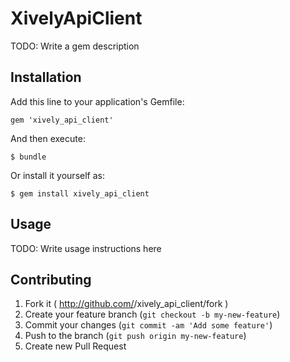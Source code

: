 # XivelyApiClient

TODO: Write a gem description

## Installation

Add this line to your application's Gemfile:

    gem 'xively_api_client'

And then execute:

    $ bundle

Or install it yourself as:

    $ gem install xively_api_client

## Usage

TODO: Write usage instructions here

## Contributing

1. Fork it ( http://github.com/<my-github-username>/xively_api_client/fork )
2. Create your feature branch (`git checkout -b my-new-feature`)
3. Commit your changes (`git commit -am 'Add some feature'`)
4. Push to the branch (`git push origin my-new-feature`)
5. Create new Pull Request
